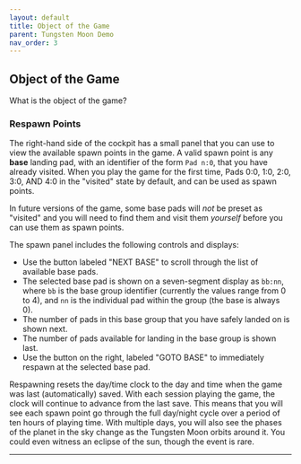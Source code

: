 ```yaml
---
layout: default
title: Object of the Game
parent: Tungsten Moon Demo
nav_order: 3
---
```


## Object of the Game
What is the object of the game?

### Respawn Points
The right-hand side of the cockpit has a small panel that you can use to view the available spawn points in the game. A valid spawn point is any **base** landing pad, with an identifier of the form `Pad n:0`, that you have already visited. When you play the game for the first time, Pads 0:0, 1:0, 2:0, 3:0, AND 4:0 in the "visited" state by default, and can be used as spawn points.

In future versions of the game, some base pads will *not* be preset as "visited" and you will need to find them and visit them *yourself* before you can use them as spawn points.

The spawn panel includes the following controls and displays:
* Use the button labeled "NEXT BASE" to scroll through the list of available base pads.
* The selected base pad is shown on a seven-segment display as `bb:nn`, where `bb` is the base group identifier (currently the values range from 0 to 4), and `nn` is the individual pad within the group (the base is always 0).
* The number of pads in this base group that you have safely landed on is shown next.
* The number of pads available for landing in the base group is shown last.
* Use the button on the right, labeled "GOTO BASE" to immediately respawn at the selected base pad.

Respawning resets the day/time clock to the day and time when the game was last (automatically) saved. With each session playing the game, the clock will continue to advance from the last save. This means that you will see each spawn point go through the full day/night cycle over a period of ten hours of playing time. With multiple days, you will also see the phases of the planet in the sky change as the Tungsten Moon orbits around it. You could even witness an eclipse of the sun, though the event is rare.

---